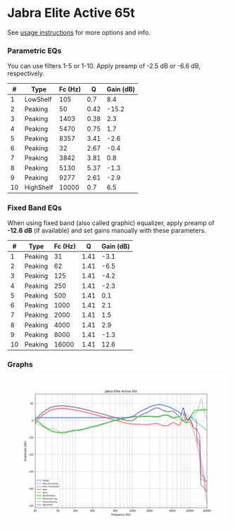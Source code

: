 # Jabra Elite Active 65t
See [usage instructions](https://github.com/jaakkopasanen/AutoEq#usage) for more options and info.

### Parametric EQs
You can use filters 1-5 or 1-10. Apply preamp of -2.5 dB or -6.6 dB, respectively.

|   # | Type      |   Fc (Hz) |    Q |   Gain (dB) |
|-----|-----------|-----------|------|-------------|
|   1 | LowShelf  |       105 | 0.7  |         8.4 |
|   2 | Peaking   |        50 | 0.42 |       -15.2 |
|   3 | Peaking   |      1403 | 0.38 |         2.3 |
|   4 | Peaking   |      5470 | 0.75 |         1.7 |
|   5 | Peaking   |      8357 | 3.41 |        -2.6 |
|   6 | Peaking   |        32 | 2.67 |        -0.4 |
|   7 | Peaking   |      3842 | 3.81 |         0.8 |
|   8 | Peaking   |      5130 | 5.37 |        -1.3 |
|   9 | Peaking   |      9277 | 2.61 |        -2.9 |
|  10 | HighShelf |     10000 | 0.7  |         6.5 |

### Fixed Band EQs
When using fixed band (also called graphic) equalizer, apply preamp of **-12.6 dB** (if available) and set gains manually with these parameters.

|   # | Type    |   Fc (Hz) |    Q |   Gain (dB) |
|-----|---------|-----------|------|-------------|
|   1 | Peaking |        31 | 1.41 |        -3.1 |
|   2 | Peaking |        62 | 1.41 |        -6.5 |
|   3 | Peaking |       125 | 1.41 |        -4.2 |
|   4 | Peaking |       250 | 1.41 |        -2.3 |
|   5 | Peaking |       500 | 1.41 |         0.1 |
|   6 | Peaking |      1000 | 1.41 |         2.1 |
|   7 | Peaking |      2000 | 1.41 |         1.5 |
|   8 | Peaking |      4000 | 1.41 |         2.9 |
|   9 | Peaking |      8000 | 1.41 |        -1.3 |
|  10 | Peaking |     16000 | 1.41 |        12.6 |

### Graphs
![](./Jabra%20Elite%20Active%2065t.png)
